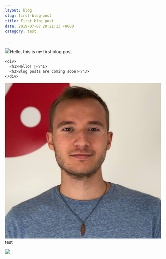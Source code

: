 ```yaml
---
layout: blog
slug: first-blog-post
title: First blog post
date: 2019-07-07 20:21:13 +0000
category: test

---
```

![](assets/images/uploads/IMG_20190317_131619.jpg)Hello, this is my first blog post

    <div>
      <h1>Hello! 👋</h1>
      <h3>Blog posts are coming soon!</h3>
    </div>

![](assets/images/uploads/40379671_2059986457347344_5031989267451084800_o.jpg)  
test

![](assets/images/uploads/IMG_20190317_131619.jpg)